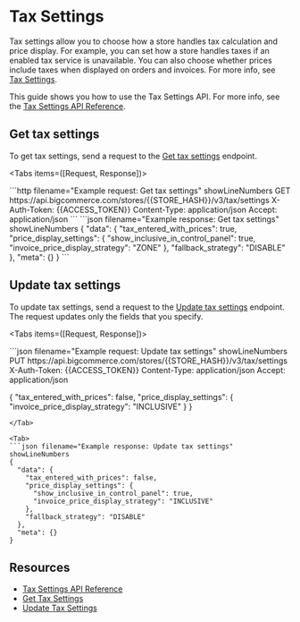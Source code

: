 # Tax Settings

Tax settings allow you to choose how a store handles tax calculation and price display. For example, you can set how a store handles taxes if an enabled tax service is unavailable. You can also choose whether prices include taxes when displayed on orders and invoices. For more info, see [Tax Settings](https://support.bigcommerce.com/s/article/Tax-Overview?language=en_US#tax-settings).

This guide shows you how to use the Tax Settings API. For more info, see the [Tax Settings API Reference](/api-reference/store-management/tax-settings). 

## Get tax settings

To get tax settings, send a request to the [Get tax settings](/api-reference/store-management/tax-settings/tax-settings/get-tax-settings) endpoint.

<Tabs items=([Request, Response])>

<Tab>
```http filename="Example request: Get tax settings" showLineNumbers
GET https://api.bigcommerce.com/stores/{{STORE_HASH}}/v3/tax/settings
X-Auth-Token: {{ACCESS_TOKEN}}
Content-Type: application/json
Accept: application/json
```
</Tab>

<Tab>
```json filename="Example response: Get tax settings" showLineNumbers 
{
  "data": {
    "tax_entered_with_prices": true,
    "price_display_settings": {
      "show_inclusive_in_control_panel": true,
      "invoice_price_display_strategy": "ZONE"
    },
    "fallback_strategy": "DISABLE"
  },
  "meta": {}
}
```
</Tab>

</Tabs>

## Update tax settings

To update tax settings, send a request to the [Update tax settings](/api-reference/store-management/tax-settings/tax-settings/update-tax-settings) endpoint. The request updates only the fields that you specify.

<Tabs items=([Request, Response])>

<Tab>
```json filename="Example request: Update tax settings" showLineNumbers
PUT https://api.bigcommerce.com/stores/{{STORE_HASH}}/v3/tax/settings
X-Auth-Token: {{ACCESS_TOKEN}}
Content-Type: application/json
Accept: application/json

{
  "tax_entered_with_prices": false,
  "price_display_settings": {
    "invoice_price_display_strategy": "INCLUSIVE"
  }
}
```
</Tab>

<Tab>
```json filename="Example response: Update tax settings" showLineNumbers 
{
  "data": {
    "tax_entered_with_prices": false,
    "price_display_settings": {
      "show_inclusive_in_control_panel": true,
      "invoice_price_display_strategy": "INCLUSIVE"
    },
    "fallback_strategy": "DISABLE"
  },
  "meta": {}
}
```
</Tab>

</Tabs>

## Resources

- [Tax Settings API Reference](/api-reference/store-management/tax-settings)
- [Get Tax Settings](/api-reference/store-management/tax-settings/tax-settings/get-tax-settings)
- [Update Tax Settings](/api-reference/store-management/tax-settings/tax-settings/update-tax-settings)

